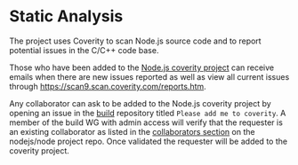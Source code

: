 # Static Analysis

The project uses Coverity to scan Node.js source code and to report potential
issues in the C/C++ code base.

Those who have been added to the [Node.js coverity project][] can receive emails
when there are new issues reported as well as view all current issues
through <https://scan9.scan.coverity.com/reports.htm>.

Any collaborator can ask to be added to the Node.js coverity project
by opening an issue in the [build][] repository titled
`Please add me to coverity`. A member of the build WG with admin access will
verify that the requester is an existing collaborator as listed in the
[collaborators section][] on the nodejs/node project repo. Once validated the
requester will be added to the coverity project.

[Node.js coverity project]: https://scan.coverity.com/projects/node-js
[build]: https://github.com/nodejs/build
[collaborators section]: https://github.com/nodejs/node#collaborators
